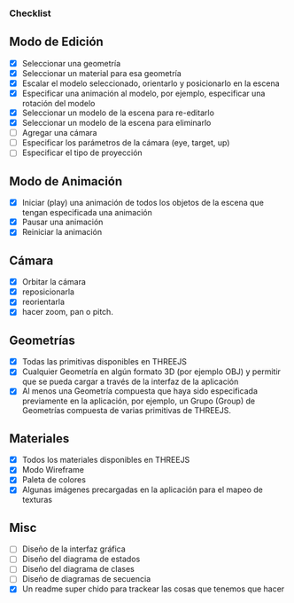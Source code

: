 ### Checklist
## Modo de Edición
- [x] Seleccionar una geometría
- [x] Seleccionar un material para esa geometría
- [x] Escalar el modelo seleccionado, orientarlo y posicionarlo en la escena
- [x] Especificar una animación al modelo, por ejemplo, especificar una rotación del
modelo
- [x] Seleccionar un modelo de la escena para re-editarlo
- [x] Seleccionar un modelo de la escena para eliminarlo
- [ ] Agregar una cámara
- [ ] Especificar los parámetros de la cámara (eye, target, up)
- [ ] Especificar el tipo de proyección
## Modo de Animación
- [x] Iniciar (play) una animación de todos los objetos de la escena que tengan especificada una animación
- [x] Pausar una animación
- [x] Reiniciar la animación
## Cámara
- [x] Orbitar la cámara 
- [x] reposicionarla
- [x] reorientarla
- [x] hacer zoom, pan o pitch.
## Geometrías
- [x] Todas las primitivas disponibles en THREEJS
- [x] Cualquier Geometría en algún formato 3D (por ejemplo OBJ) y permitir que se pueda
cargar a través de la interfaz de la aplicación
- [x] Al menos una Geometría compuesta que haya sido especificada previamente en la
aplicación, por ejemplo, un Grupo (Group) de Geometrías compuesta de varias primitivas
de THREEJS.
## Materiales
- [x] Todos los materiales disponibles en THREEJS
- [x] Modo Wireframe
- [x] Paleta de colores 
- [x] Algunas imágenes precargadas en la aplicación para el mapeo de texturas
## Misc
- [ ] Diseño de la interfaz gráfica
- [ ] Diseño del diagrama de estados
- [ ] Diseño del diagrama de clases
- [ ] Diseño de diagramas de secuencia
- [x] Un readme super chido para trackear las cosas que tenemos que hacer
